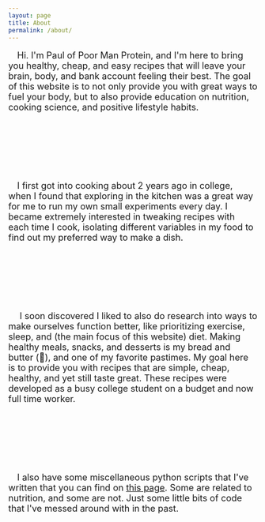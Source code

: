 ```yaml
---
layout: page
title: About
permalink: /about/
---
```


<font size="+1">

&emsp;Hi.  I'm Paul of Poor Man Protein, and I'm here to bring you healthy, cheap, and easy recipes that will leave your brain, body, and bank account feeling their best.  The goal of this website is to not only provide you with great ways to fuel your body, but to also provide education on nutrition, cooking science, and positive lifestyle habits.

<br><br><center><img src="/assets/Other/About/better-health.png" alt="" class="smaller-image">&emsp;&emsp;<img src="/assets/Other/About/piggy-bank.png" alt="" class="smaller-image">&emsp;&emsp;<img src="/assets/Other/About/diet.png" alt="" class="smaller-image"></center><br>

&emsp;I first got into cooking about 2 years ago in college, when I found that exploring in the kitchen was a great way for me to run my own small experiments every day.  I became extremely interested in tweaking recipes with each time I cook, isolating different variables in my food to find out my preferred way to make a dish.

<br><br><center><img src="/assets/Other/About/cooking.png" alt="" class="smaller-image">&emsp;&emsp;<img src="/assets/Other/About/experiment.png" alt="" class="smaller-image">&emsp;&emsp;<img src="/assets/Other/About/whisk.png" alt="" class="smaller-image"></center><br>

&emsp; I soon discovered I liked to also do research into ways to make ourselves function better, like prioritizing exercise, sleep, and (the main focus of this website) diet.  Making healthy meals, snacks, and desserts is my bread and butter (🥁), and one of my favorite pastimes.  My goal here is to provide you with recipes that are simple, cheap, healthy, and yet still taste great.  These recipes were developed as a busy college student on a budget and now full time worker.

<br><br><center><img src="/assets/Other/About/run.png" alt="" class="smaller-image">&emsp;&emsp;<img src="/assets/Other/About/sleeping.png" alt="" class="smaller-image">&emsp;&emsp;<img src="/assets/Other/About/no-food.png" alt="" class="smaller-image"></center><br>

&emsp;I also have some miscellaneous python scripts that I've written that you can find on <a href="/python">this page</a>.  Some are related to nutrition, and some are not.  Just some little bits of code that I've messed around with in the past.

</font>